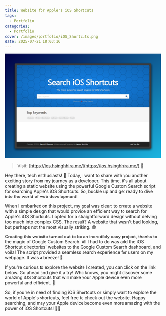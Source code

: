 ```yaml
---
title: Website for Apple's iOS Shortcuts
tags:
  - Portfolio
categories:
  - Portfolio
cover: /images/portfolio/iOS_Shortcuts.png
date: 2025-07-21 18:03:16
---
```

![iOS_Shortcuts.png](/images/portfolio/iOS_Shortcuts.png)

> Visit: [https://ios.hsinghhira.me/](https://ios.hsinghhira.me/) 📱

Hey there, tech enthusiasts! 📱 Today, I want to share with you another exciting story from my journey as a developer. This time, it's all about creating a static website using the powerful Google Custom Search script for searching Apple's iOS Shortcuts. So, buckle up and get ready to dive into the world of web development!

When I embarked on this project, my goal was clear: to create a website with a simple design that would provide an efficient way to search for Apple's iOS Shortcuts. I opted for a straightforward design without delving too much into complex CSS. The result? A website that wasn't bad looking, but perhaps not the most visually striking. 😅

Creating this website turned out to be an incredibly easy project, thanks to the magic of Google Custom Search. All I had to do was add the iOS Shortcut directories' websites to the Google Custom Search dashboard, and voila! The script provided a seamless search experience for users on my webpage. It was a breeze! 💨

If you're curious to explore the website I created, you can click on the link below. Go ahead and give it a try! Who knows, you might discover some amazing iOS Shortcuts that will make your Apple device even more powerful and efficient. 🚀

So, if you're in need of finding iOS Shortcuts or simply want to explore the world of Apple's shortcuts, feel free to check out the website. Happy searching, and may your Apple device become even more amazing with the power of iOS Shortcuts! 📱✨

